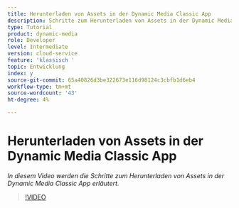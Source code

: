 ```yaml
---
title: Herunterladen von Assets in der Dynamic Media Classic App
description: Schritte zum Herunterladen von Assets in der Dynamic Media Classic App
type: Tutorial
product: dynamic-media
role: Developer
level: Intermediate
version: cloud-service
feature: 'klassisch '
topic: Entwicklung
index: y
source-git-commit: 65a40826d3be322673e116d98124c3cbfb1d6eb4
workflow-type: tm+mt
source-wordcount: '43'
ht-degree: 4%

---
```



# Herunterladen von Assets in der Dynamic Media Classic App

*In diesem Video werden die Schritte zum Herunterladen von Assets in der Dynamic Media Classic App erläutert.*

>[!VIDEO](https://video.tv.adobe.com/v/335458?quality=9&learn=on)
